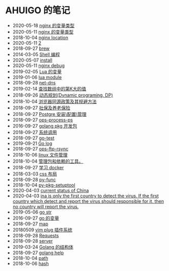 # AHUIGO 的笔记
- 2020-05-18 [nginx 的变量类型](/b/nginx/nginx-var-env-str) 
- 2020-05-11 [nginx 的变量类型](/b/nginx/nginx-var) 
- 2018-10-04 [nginx location](/b/nginx/nginx-router) 
- 2020-05-11 [2](/b/nginx/a.) 
- 2018-09-27 [brew](/b/mac/mac-brew) 
- 2014-03-05 [Shell 编程](/b/c/shell-cmd) 
- 2020-05-07 [install](/b/nginx/nginx-install) 
- 2020-05-11 [nginx debug](/b/nginx/nginx-debug-log) 
- 2019-02-05 [Lua 的变量](/b/lua/lua-var) 
- 2019-01-06 [lua module](/b/lua/lua-module) 
- 2018-09-28 [net-dns](/b/net/net-dns) 
- 2019-02-14 [查找数组中的第K大的值](/b/algorithm/sort-topk-kth) 
- 2018-09-26 [动态规划(Dynamic programing, DP)](/b/algorithm/algo-dp) 
- 2018-10-04 [浏览器同源政策及其规避方法](/b/ria/js-cors) 
- 2018-09-27 [社保及养老保险](/b/life/life-pension) 
- 2018-09-27 [Postgre 安装\配置\管理](/b/db/pg-ddl-install) 
- 2018-09-27 [ops-process-ps](/b/c/ops-process-ps) 
- 2016-09-27 [golang pkg 开发包](/b/go/go-pkg-dev) 
- 2018-09-27 [系统调用](/b/go/go-os) 
- 2018-09-27 [go-test](/b/go/15.go-test) 
- 2019-09-21 [Go log](/b/go/go-log) 
- 2018-09-27 [ops-ftp-rsync](/b/c/ops-ftp-rsync) 
- 2018-10-06 [linux 文件管理](/b/c/ops-file) 
- 2018-10-04 [管理包和依赖的工具。](/b/py/py-pkg) 
- 2018-09-27 [学习 docker](/b/arch/docker-begin) 
- 2018-03-03 [css 布局](/b/ria/css-layout) 
- 2018-09-28 [py-func](/b/py/py-func) 
- 2018-10-04 [py-pkg-setuptool](/b/py/py-pkg-setuptool) 
- 2020-04-03 [current status of China](/b/life/covid-19) 
- 2020-04-03 [ina is only the first country to detect the virus. If the first country which detect and report the virus should responsible for it, then no country will report the virus.](/b/life/covid-19-china) 
- 2019-05-06 [go str](/b/go/go-str-serial) 
- 2016-09-27 [go 的变量](/b/go/7.go-var) 
- 2018-09-27 [map](/b/go/7.go-var-map) 
- 20180509 [vim plug 插件系统](/b/vim/nvim-plugin) 
- 2018-09-28 [Requests](/b/py/py-aiohttp) 
- 2018-09-28 [server](/b/py/py-aiohttp-server) 
- 2019-03-24 [Golang 的结构体](/b/go/go-struct) 
- 2018-09-27 [golang help](/b/go/11.go-help) 
- 2018-10-04 [path](/b/vsc/vsc-path) 
- 2018-10-06 [hash](/b/sec/sec-hash) 

